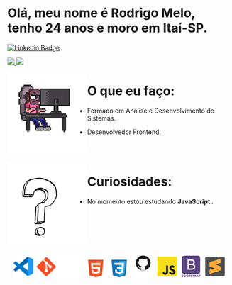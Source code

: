 <h1>Olá, meu nome é Rodrigo Melo, tenho 24 anos e moro em Itaí-SP. </h1>

[![Linkedin Badge](https://img.shields.io/badge/-LinkedIn-blue?style=flat-square&logo=Linkedin&logoColor=white&link=https://www.linkedin.com/in/rodrigo-melo-313a87142)](https://www.linkedin.com/in/rodrigo-melo-313a87142)  
 

<div>
  <a align="center" href="https://github.com/Rodrigomelo220">
    <img height="160em" src="https://github-readme-stats.vercel.app/api?username=Rodrigomelo220&show_icons=true&theme=dracula&include_all_commits=true&count_private=true"/>
    <img height="160em" src="https://github-readme-stats.vercel.app/api/top-langs/?username=Rodrigomelo220&layout=compact&langs_count=7&theme=dracula"/>
  </a>
</div>


<img align="left" src="https://github.com/Rodrigomelo220/Rodrigomelo220/blob/main/.github/images/Gif/dev.gif" alt="Dev" height="180"/> <h1>O que eu faço:</h1>

- Formado em Análise e Desenvolvimento de Sistemas.

- Desenvolvedor Frontend.

</br>
</br>


<img align="left" src="https://github.com/Rodrigomelo220/Rodrigomelo220/blob/main/.github/images/Gif/int.gif" alt="pcPixel" height="180"/> <h1> Curiosidades: </h1>

- No momento estou estudando <strong> JavaScript </strong>.


<br>
<br>
<br>
<br>
<br>


 <p align="center">
 
</p>

<p align="center">
 <img src="https://github.com/Rodrigomelo220/Rodrigomelo220/blob/main/.github/images/Icons/vsCode.png" alt="VSCode" height="50"/>
 <img src="https://github.com/Rodrigomelo220/Rodrigomelo220/blob/main/.github/images/Icons/git2.png" alt="Git" height="50"/>
 <img src="https://github.com/Rodrigomelo220/Rodrigomelo220/blob/main/.github/images/Icons/html5w.png" alt="HTML" height="50"/>
 <img src="https://github.com/Rodrigomelo220/Rodrigomelo220/blob/main/.github/images/Icons/cssw.png" alt="CSS" height="50"/>
 <img src="https://github.com/Rodrigomelo220/Rodrigomelo220/blob/main/.github/images/Icons/github2w.png" alt="Github" height="50"/>
 <img src="https://github.com/Rodrigomelo220/Rodrigomelo220/blob/main/.github/images/Icons/js.png" alt="Javascript" height="50"/>
 <img src="https://github.com/Rodrigomelo220/Rodrigomelo220/blob/main/.github/images/Icons/bootstrapw.png" alt="Bootstrap" height="50"/>
 <img src="https://github.com/Rodrigomelo220/Rodrigomelo220/blob/main/.github/images/Icons/sublimeText.png" alt="Sublime" height="50"/>
 </p>
  
